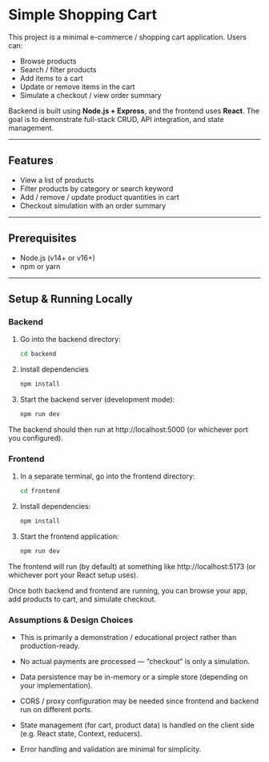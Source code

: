 # Simple Shopping Cart

This project is a minimal e-commerce / shopping cart application. Users can:  
- Browse products  
- Search / filter products  
- Add items to a cart  
- Update or remove items in the cart  
- Simulate a checkout / view order summary  

Backend is built using **Node.js + Express**, and the frontend uses **React**. The goal is to demonstrate full-stack CRUD, API integration, and state management.

---

## Features  
- View a list of products  
- Filter products by category or search keyword  
- Add / remove / update product quantities in cart  
- Checkout simulation with an order summary  

---

## Prerequisites  
- Node.js (v14+ or v16+)  
- npm or yarn  

---

## Setup & Running Locally

### Backend  
1. Go into the backend directory:  
   ```bash
   cd backend
2. Install dependencies
   ```bash
   npm install
3. Start the backend server (development mode):
    ```bash
    npm run dev
The backend should then run at http://localhost:5000 (or whichever port you configured).

### Frontend
1. In a separate terminal, go into the frontend directory:
   ```bash
   cd frontend

2. Install dependencies:
    ```bash
    npm install

3. Start the frontend application:
    ```bash
    npm run dev

The frontend will run (by default) at something like http://localhost:5173 (or whichever port your React setup uses).

Once both backend and frontend are running, you can browse your app, add products to cart, and simulate checkout.

### Assumptions & Design Choices

- This is primarily a demonstration / educational project rather than production-ready.

- No actual payments are processed — “checkout” is only a simulation.

- Data persistence may be in-memory or a simple store (depending on your implementation).

- CORS / proxy configuration may be needed since frontend and backend run on different ports.

- State management (for cart, product data) is handled on the client side (e.g. React state, Context, reducers).

- Error handling and validation are minimal for simplicity.
